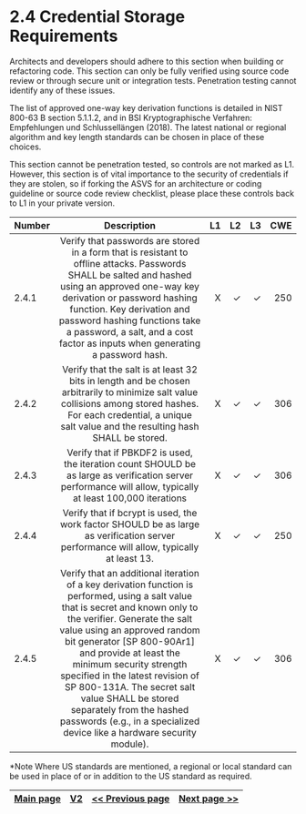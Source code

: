 # 2.4 Credential Storage Requirements

Architects and developers should adhere to this section when building or refactoring code. This section can only be fully verified using source code review or through secure unit or integration tests. Penetration testing cannot identify any of these issues.

The list of approved one-way key derivation functions is detailed in NIST 800-63 B section 5.1.1.2, and in BSI Kryptographische Verfahren: Empfehlungen und Schlussellängen (2018). The latest national or regional algorithm and key length standards can be chosen in place of these choices.

This section cannot be penetration tested, so controls are not marked as L1. However, this section is of vital importance to the security of credentials if they are stolen, so if forking the ASVS for an architecture or coding guideline or source code review checklist, please place these controls back to L1 in your private version.


| Number       | Description     | L1    		| L2         | L3 		   | CWE		|
| :------------- | :----------: | -----------: | -----------:|-----------:| -----------:|
| 2.4.1 | Verify that passwords are stored in a form that is resistant to offline attacks. Passwords SHALL be salted and hashed using an approved one-way key derivation or password hashing function. Key derivation and password hashing functions take a password, a salt, and a cost factor as inputs when generating a password hash.| X	 | ✓   | ✓   | 250 |
|  2.4.2 | Verify that the salt is at least 32 bits in length and be chosen arbitrarily to minimize salt value collisions among stored hashes. For each credential, a unique salt value and the resulting hash SHALL be stored. | X	 | ✓   | ✓   | 306 |
|  2.4.3 | Verify that if PBKDF2 is used, the iteration count SHOULD be as large as verification server performance will allow, typically at least 100,000 iterations| X	 | ✓   | ✓   | 306 |
| 2.4.4 | Verify that if bcrypt is used, the work factor SHOULD be as large as verification server performance will allow, typically at least 13.| X	 | ✓   | ✓   | 250 |
|  2.4.5 | Verify that an additional iteration of a key derivation function is performed, using a salt value that is secret and known only to the verifier. Generate the salt value using an approved random bit generator [SP 800-90Ar1] and provide at least the minimum security strength specified in the latest revision of SP 800-131A. The secret salt value SHALL be stored separately from the hashed passwords (e.g., in a specialized device like a hardware security module). | X	 | ✓   | ✓   | 306 |

*Note
Where US standards are mentioned, a regional or local standard can be used in place of or in addition to the US standard as required.

[Main page](../README.md) | [V2](README.md) | [<< Previous page](v2.3%2520Authenticator_Lifecycle_Requirements.md) |  [Next page >>](v2.5%20Credential_Recovery_Requirements.md)
| --- | --- | --- | --- |
